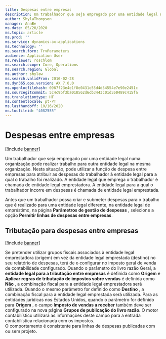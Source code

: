 ```yaml
---
title: Despesas entre empresas
description: Um trabalhador que seja empregado por uma entidade legal numa organização pode realizar trabalho para outra entidade legal na mesma organização. Nesta situação, pode utilizar a função de despesa entre empresas para atribuir as despesas do trabalhador à entidade legal para a qual o trabalho foi realizado.
author: ShylaThompson
manager: AnnBe
ms.date: 05/20/2020
ms.topic: article
ms.prod: ''
ms.service: dynamics-ax-applications
ms.technology: ''
ms.search.form: TrvParameters
audience: Application User
ms.reviewer: roschlom
ms.search.scope: Core, Operations
ms.search.region: Global
ms.author: shylaw
ms.search.validFrom: 2016-02-28
ms.dyn365.ops.version: AX 7.0.0
ms.openlocfilehash: 0967f23e4e1f8e0431c55d4d54554e7e90e2451c
ms.sourcegitcommit: 5c4c9bf3ba018562d6cb3443c01d550489c415fa
ms.translationtype: HT
ms.contentlocale: pt-PT
ms.lasthandoff: 10/16/2020
ms.locfileid: "4082555"
---
```

# <a name="intercompany-expenses"></a>Despesas entre empresas

[!include [banner](../includes/banner.md)]

Um trabalhador que seja empregado por uma entidade legal numa organização pode realizar trabalho para outra entidade legal na mesma organização. Nesta situação, pode utilizar a função de despesa entre empresas para atribuir as despesas do trabalhador à entidade legal para a qual o trabalho foi realizado. A entidade legal que emprega o trabalhador é chamada de entidade legal emprestadora. A entidade legal para a qual o trabalhador incorre em despesas é chamada de entidade legal emprestada. 

Antes que um trabalhador possa criar e submeter despesas para o trabalho que é realizado para uma entidade legal diferente, na entidade legal de empréstimo, na página **Parâmetros de gestão de despesas** , selecione a opção **Permitir linhas de despesas entre empresas**. 

## <a name="tax-posting-for-intercompany-expenses"></a>Tributação para despesas entre empresas

[!include [banner](../includes/banner.md)]

Se pretender utilizar grupos fiscais associados à entidade legal emprestadora (origem) em vez da entidade legal emprestada (destino) no seu relatório de despesas, terá de o configurar no imposto geral de venda de contabilidade configurado. Quando o parâmetro do livro razão Geral, a **entidade legal para a tributação entre empresas** é definida como **Origem** e **Aplicar regras de tributação de impostos sobre vendas** é definida como **Não** , a combinação fiscal para a entidade legal emprestadora será utilizada. Quando o mesmo parâmetro for definido como **Destino** , a combinação fiscal para a entidade legal emprestada será utilizada. Para as entidades jurídicas nos Estados Unidos, quando o parâmetro for definido para **Origem** , o campo **Imposto de vendas a receber** também deve ser configurado na nova página **Grupos de publicação do livro razão**. O motor contabilístico utilizará as informações deste campo para a entrada contabilística relacionada com os impostos.   
O comportamento é consistente para linhas de despesas publicadas com ou sem projeto.  
